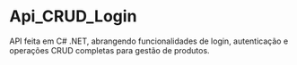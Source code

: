 # Api_CRUD_Login
 API feita em C# .NET, abrangendo funcionalidades de login, autenticação e operações CRUD completas para gestão de produtos.
